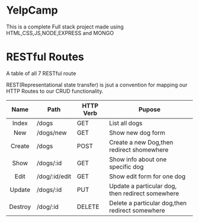 # YelpCamp
This is a complete Full stack project made using HTML,CSS,JS,NODE,EXPRESS and MONGO

# RESTful Routes

A table of all 7 RESTful route

REST(Representational state transfer) is jsut a convention for mapping our HTTP Routes to our CRUD functionality.

|   Name  | Path          | HTTP Verb | Pupose                                           |
|:-------:|---------------|-----------|--------------------------------------------------|
|  Index  | /dogs         | GET       | List all dogs                                    |
|   New   | /dogs/new     | GET       | Show new dog form                                |
|  Create | /dogs         | POST      | Create a new Dog,then redirect shomewhere        |
|   Show  | /dogs/:id     | GET       | Show info about one specific dog                 |
|   Edit  | /dog/:id/edit | GET       | Show edit form for one dog                       |
|  Update | /dogs/:id     | PUT       | Update a particular dog, then redirect somewhere |
| Destroy | /dog/:id      | DELETE    | Delete a particular dog,then redirect somewhere  |
